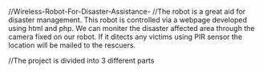 //Wireless-Robot-For-Disaster-Assistance-
//The robot is a great aid for disaster management. This robot is controlled via a webpage developed using html and php. We can
moniter the disaster affected area through the camera fixed on our robot. If it ditects any victims using PIR sensor the location will be mailed to the rescuers.

//The project is divided into 3 different parts







